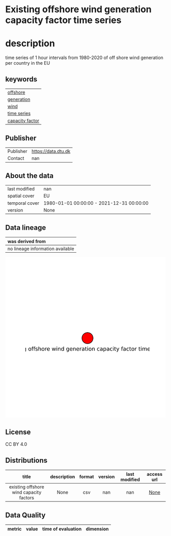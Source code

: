 
Existing offshore wind generation capacity factor time series 
==============================================================

# description
  
time series of 1 hour intervals from 1980-2020 of off shore wind generation per country in the EU
## keywords

||
| :--- |
|[offshore](252e7a88-1aca-4482-bda3-0ae0f9e39f5e.md)|
|[generation](4fc79e59-01c4-49fd-b6da-066fc86e5715.md)|
|[wind](795464ae-ecea-4a09-a356-10de61adcc08.md)|
|[time series](aad218bd-878a-42ca-8527-8f38e5acba36.md)|
|[capacity factor](dd9e1c57-2223-467c-a3d5-9c8701d3e688.md)|

## Publisher

|||
| :--- | :--- |
|Publisher|https://data.dtu.dk|
|Contact|nan|

## About the data

|||
| :--- | :--- |
|last modified|nan|
|spatial cover|EU|
|temporal cover|1980-01-01 00:00:00 - 2021-12-31 00:00:00|
|version|None|

## Data lineage

|was derived from|
| :--- |
|no lineage information available|
  
![Lineage overview](figures/4241ad70-d5a3-4278-8ca2-15334dccf741_lineage.svg)
## License


CC BY 4.0
## Distributions

|title|description|format|version|last modified|access url|
| :---: | :---: | :---: | :---: | :---: | :---: |
|existing offshore wind capacity factors|None|csv|nan|nan|[None](None)|

## Data Quality

|metric|value|time of evaluation|dimension|
| :---: | :---: | :---: | :---: |
